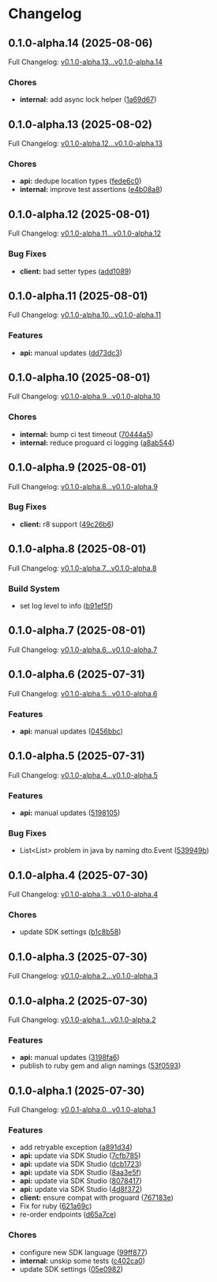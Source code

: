 # Changelog

## 0.1.0-alpha.14 (2025-08-06)

Full Changelog: [v0.1.0-alpha.13...v0.1.0-alpha.14](https://github.com/nextbillion-ai/nextbillion-sdk-java/compare/v0.1.0-alpha.13...v0.1.0-alpha.14)

### Chores

* **internal:** add async lock helper ([1a69d67](https://github.com/nextbillion-ai/nextbillion-sdk-java/commit/1a69d673750210dce3cc5d1a14abd9853da52665))

## 0.1.0-alpha.13 (2025-08-02)

Full Changelog: [v0.1.0-alpha.12...v0.1.0-alpha.13](https://github.com/nextbillion-ai/nextbillion-sdk-java/compare/v0.1.0-alpha.12...v0.1.0-alpha.13)

### Chores

* **api:** dedupe location types ([fede6c0](https://github.com/nextbillion-ai/nextbillion-sdk-java/commit/fede6c0b7ed2558337b9834d6ea9dc422fd20da3))
* **internal:** improve test assertions ([e4b08a8](https://github.com/nextbillion-ai/nextbillion-sdk-java/commit/e4b08a827e8980a14fc828cf052b860b7f86b49a))

## 0.1.0-alpha.12 (2025-08-01)

Full Changelog: [v0.1.0-alpha.11...v0.1.0-alpha.12](https://github.com/nextbillion-ai/nextbillion-sdk-java/compare/v0.1.0-alpha.11...v0.1.0-alpha.12)

### Bug Fixes

* **client:** bad setter types ([add1089](https://github.com/nextbillion-ai/nextbillion-sdk-java/commit/add1089da7e4ddb3c3b2a613805a5988bff5929e))

## 0.1.0-alpha.11 (2025-08-01)

Full Changelog: [v0.1.0-alpha.10...v0.1.0-alpha.11](https://github.com/nextbillion-ai/nextbillion-sdk-java/compare/v0.1.0-alpha.10...v0.1.0-alpha.11)

### Features

* **api:** manual updates ([dd73dc3](https://github.com/nextbillion-ai/nextbillion-sdk-java/commit/dd73dc34b868b48974d36d013efe96bc92dfa7e2))

## 0.1.0-alpha.10 (2025-08-01)

Full Changelog: [v0.1.0-alpha.9...v0.1.0-alpha.10](https://github.com/nextbillion-ai/nextbillion-sdk-java/compare/v0.1.0-alpha.9...v0.1.0-alpha.10)

### Chores

* **internal:** bump ci test timeout ([70444a5](https://github.com/nextbillion-ai/nextbillion-sdk-java/commit/70444a5153bc2bb20cc2ada008fda099dfd82aa7))
* **internal:** reduce proguard ci logging ([a8ab544](https://github.com/nextbillion-ai/nextbillion-sdk-java/commit/a8ab544c5811e3233625c5770ed95f2a69cf16d1))

## 0.1.0-alpha.9 (2025-08-01)

Full Changelog: [v0.1.0-alpha.8...v0.1.0-alpha.9](https://github.com/nextbillion-ai/nextbillion-sdk-java/compare/v0.1.0-alpha.8...v0.1.0-alpha.9)

### Bug Fixes

* **client:** r8 support ([49c26b6](https://github.com/nextbillion-ai/nextbillion-sdk-java/commit/49c26b6517d56c8a708f4b3613740949b7e74bd0))

## 0.1.0-alpha.8 (2025-08-01)

Full Changelog: [v0.1.0-alpha.7...v0.1.0-alpha.8](https://github.com/nextbillion-ai/nextbillion-sdk-java/compare/v0.1.0-alpha.7...v0.1.0-alpha.8)

### Build System

* set log level to info ([b91ef5f](https://github.com/nextbillion-ai/nextbillion-sdk-java/commit/b91ef5fb24b2398620f53a780f80595cab0adaa8))

## 0.1.0-alpha.7 (2025-08-01)

Full Changelog: [v0.1.0-alpha.6...v0.1.0-alpha.7](https://github.com/nextbillion-ai/nextbillion-sdk-java/compare/v0.1.0-alpha.6...v0.1.0-alpha.7)

## 0.1.0-alpha.6 (2025-07-31)

Full Changelog: [v0.1.0-alpha.5...v0.1.0-alpha.6](https://github.com/nextbillion-ai/nextbillion-sdk-java/compare/v0.1.0-alpha.5...v0.1.0-alpha.6)

### Features

* **api:** manual updates ([0456bbc](https://github.com/nextbillion-ai/nextbillion-sdk-java/commit/0456bbc55d7eb7b25b1669676fa57b85869017ab))

## 0.1.0-alpha.5 (2025-07-31)

Full Changelog: [v0.1.0-alpha.4...v0.1.0-alpha.5](https://github.com/nextbillion-ai/nextbillion-sdk-java/compare/v0.1.0-alpha.4...v0.1.0-alpha.5)

### Features

* **api:** manual updates ([5198105](https://github.com/nextbillion-ai/nextbillion-sdk-java/commit/5198105f41f7821a557cadb7b37377527d94b471))


### Bug Fixes

* List&lt;List&gt; problem in java by naming dto.Event ([539949b](https://github.com/nextbillion-ai/nextbillion-sdk-java/commit/539949bb8e37bdc9038628d21e7b1db141aa1c58))

## 0.1.0-alpha.4 (2025-07-30)

Full Changelog: [v0.1.0-alpha.3...v0.1.0-alpha.4](https://github.com/nextbillion-ai/nextbillion-sdk-java/compare/v0.1.0-alpha.3...v0.1.0-alpha.4)

### Chores

* update SDK settings ([b1c8b58](https://github.com/nextbillion-ai/nextbillion-sdk-java/commit/b1c8b58a2b2e380b252a96409ded5daf54646c98))

## 0.1.0-alpha.3 (2025-07-30)

Full Changelog: [v0.1.0-alpha.2...v0.1.0-alpha.3](https://github.com/nextbillion-ai/nextbillion-sdk-java/compare/v0.1.0-alpha.2...v0.1.0-alpha.3)

## 0.1.0-alpha.2 (2025-07-30)

Full Changelog: [v0.1.0-alpha.1...v0.1.0-alpha.2](https://github.com/nextbillion-ai/nextbillion-sdk-java/compare/v0.1.0-alpha.1...v0.1.0-alpha.2)

### Features

* **api:** manual updates ([3198fa6](https://github.com/nextbillion-ai/nextbillion-sdk-java/commit/3198fa61755001fbdb4f75ce0f71d7a54974772e))
* publish to ruby gem and align namings ([53f0593](https://github.com/nextbillion-ai/nextbillion-sdk-java/commit/53f05936ff4d12c89ab252c0787c4c443090a4e0))

## 0.1.0-alpha.1 (2025-07-30)

Full Changelog: [v0.0.1-alpha.0...v0.1.0-alpha.1](https://github.com/nextbillion-ai/nextbillion-sdk-java/compare/v0.0.1-alpha.0...v0.1.0-alpha.1)

### Features

* add retryable exception ([a891d34](https://github.com/nextbillion-ai/nextbillion-sdk-java/commit/a891d34e2507872b465937d74f61b8fe9d027984))
* **api:** update via SDK Studio ([7cfb785](https://github.com/nextbillion-ai/nextbillion-sdk-java/commit/7cfb785822e72336f1193be29aa7dd0b20786eb7))
* **api:** update via SDK Studio ([dcb1723](https://github.com/nextbillion-ai/nextbillion-sdk-java/commit/dcb1723f1ca7f2b847d0440441cacf2515354556))
* **api:** update via SDK Studio ([8aa3e5f](https://github.com/nextbillion-ai/nextbillion-sdk-java/commit/8aa3e5ff1121b44ae46364e3756448a4f22120d8))
* **api:** update via SDK Studio ([8078417](https://github.com/nextbillion-ai/nextbillion-sdk-java/commit/8078417372706ad5a519f41a9adf434f2814837e))
* **api:** update via SDK Studio ([4d8f372](https://github.com/nextbillion-ai/nextbillion-sdk-java/commit/4d8f37228d8f308cd50ccbc30d3b5802731f4b4a))
* **client:** ensure compat with proguard ([767183e](https://github.com/nextbillion-ai/nextbillion-sdk-java/commit/767183eb1f073c5f57bc9614b816392798301b71))
* Fix for ruby ([621a69c](https://github.com/nextbillion-ai/nextbillion-sdk-java/commit/621a69c41969671bddfffb2a257ce5501aff1bf5))
* re-order endpoints ([d65a7ce](https://github.com/nextbillion-ai/nextbillion-sdk-java/commit/d65a7ce4d2e4ca59b6a18d238edb266112149183))


### Chores

* configure new SDK language ([99ff877](https://github.com/nextbillion-ai/nextbillion-sdk-java/commit/99ff87740c47bd4abd2d751956f3a4c93cbea27a))
* **internal:** unskip some tests ([c402ca0](https://github.com/nextbillion-ai/nextbillion-sdk-java/commit/c402ca0d9e8a69b1584a0aa2838a8a006f35198d))
* update SDK settings ([05e0982](https://github.com/nextbillion-ai/nextbillion-sdk-java/commit/05e098200e1b59a294cb669591537b3a0d77c969))
